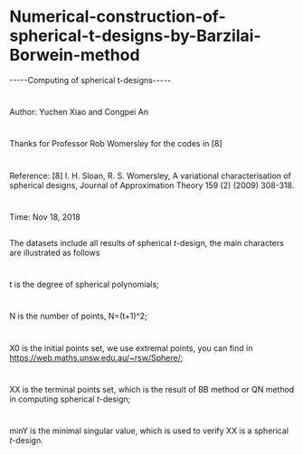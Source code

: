# Numerical-construction-of-spherical-t-designs-by-Barzilai-Borwein-method
-----Computing of spherical t-designs-----
#
Author: Yuchen Xiao and Congpei An
#
Thanks for Professor Rob Womersley for the codes in [8]
#
Reference: [8] I. H. Sloan, R. S. Womersley, A variational characterisation of spherical designs, Journal of Approximation Theory 159 (2) (2009) 308-318.
#
Time: Nov 18, 2018
##
The datasets include all results of spherical $t$-design, the main characters are illustrated as follows
#
t is the degree of spherical polynomials;
#
N is the number of points, N=(t+1)^2;
#
X0 is the initial points set, we use extremal points, you can find in https://web.maths.unsw.edu.au/~rsw/Sphere/;
#
XX is the terminal points set, which is the result of BB method or QN method in computing spherical $t$-design;
#
minY is the minimal singular value, which is used to verify XX is a spherical $t$-design.
